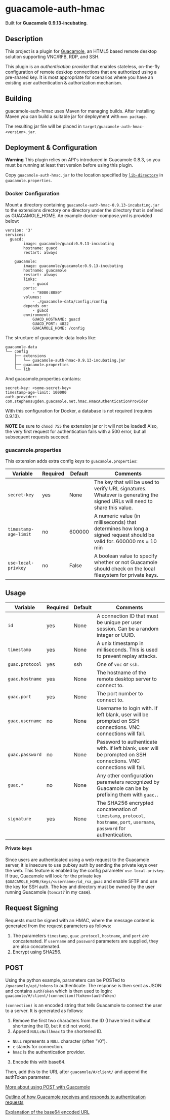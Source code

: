 # guacamole-auth-hmac

Built for **Guacamole 0.9.13-incubating**.

## Description

This project is a plugin for [Guacamole](http://guac-dev.org), an HTML5 based
remote desktop solution supporting VNC/RFB, RDP, and SSH.

This plugin is an _authentication provider_ that enables stateless, on-the-fly
configuration of remote desktop connections that are authorized using a
pre-shared key. It is most appropriate for scenarios where you have an existing
user authentication & authorization mechanism.

## Building

guacamole-auth-hmac uses Maven for managing builds. After installing Maven you can build a
suitable jar for deployment with `mvn package`.

The resulting jar file will be placed in `target/guacamole-auth-hmac-<version>.jar`.

## Deployment & Configuration

**Warning** This plugin relies on API's introduced in Guacamole 0.8.3, so you must be running
at least that version before using this plugin.

Copy `guacamole-auth-hmac.jar` to the location specified by [`lib-directory`][config-classpath] in `guacamole.properties`.

### Docker Configuration
Mount a directory containing `guacamole-auth-hmac-0.9.13-incubating.jar` to the extensions directory one directory under the directory that is defined as GUACAMOLE_HOME. An example docker-compose.yml is provided below:

```
version: '3'
services:
  guacd:
        image: guacamole/guacd:0.9.13-incubating
        hostname: guacd
        restart: always

    guacamole:
        image: guacamole/guacamole:0.9.13-incubating
        hostname: guacamole
        restart: always
        links:
            - guacd
        ports:
            - "8080:8080"
        volumes:
            - ./guacamole-data/config:/config
        depends_on:
            - guacd            
        environment:
            GUACD_HOSTNAME: guacd
            GUACD_PORT: 4822
            GUACAMOLE_HOME: /config
```
The structure of guacamole-data looks like:
```
guacamole-data
└── config
    ├── extensions
    │   └── guacamole-auth-hmac-0.9.13-incubating.jar
    ├── guacamole.properties
    └── lib
```
And guacamole.properties contains:
```
secret-key: <some-secret-key>
timestamp-age-limit: 100000
auth-provider: com.stephensugden.guacamole.net.hmac.HmacAuthenticationProvider
```
With this configuration for Docker, a database is not required (requires 0.9.13).

**NOTE** Be sure to `chmod 755` the extension jar or it will not be loaded! Also, the very first request for authentication fails with a 500 error, but all subsequent requests succeed.

### guacamole.properties
This extension adds extra config keys to `guacamole.properties`:

| Variable                | Required | Default | Comments                                                                                                                 |
|-------------------------|----------|---------|--------------------------------------------------------------------------------------------------------------------------|
| `secret-key`            | yes      | None    | The key that will be used to verify URL signatures. Whatever is generating the signed URLs will need to share this value.|
| `timestamp-age-limit`   | no       | 600000  | A numeric value (in milliseconds) that determines how long a signed request should be valid for. 600000 ms = 10 min      |
| `use-local-privkey`     | no       | False   | A boolean value to specify whether or not Guacamole should check on the local filesystem for private keys.               |


[config-classpath]: http://guac-dev.org/doc/gug/configuring-guacamole.html#idp380240

## Usage

| Variable                | Required | Default | Comments                                                                                                                     |
|-------------------------|----------|---------|------------------------------------------------------------------------------------------------------------------------------|
| `id`                    | yes      | None    | A connection ID that must be unique per user session. Can be a random integer or UUID.                                       |
| `timestamp`             | yes      | None    | A unix timestamp in milliseconds. This is used to prevent replay attacks.                                                    |
| `guac.protocol`         | yes      | ssh     | One of `vnc` or `ssh`.                                                                                                       |
| `guac.hostname`         | yes      | None    | The hostname of the remote desktop server to connect to.                                                                     |
| `guac.port`             | yes      | None    | The port number to connect to.                                                                                               |
| `guac.username`         | no       | None    | Username to login with. If left blank, user will be prompted on SSH connections. VNC connections will fail.                  |
| `guac.password`         | no       | None    | Password to authenticate with. If left blank, user will be prompted on SSH connections. VNC connections will fail.           |
| `guac.*`                | no       | None    | Any other configuration parameters recognized by Guacamole can be by prefixing them with `guac.`.                            |
| `signature`             | yes      | None    | The SHA256 encrypted concatenation of `timestamp`, `protocol`, `hostname`, `port`, `username`, `password` for authentication.|


#### Private keys
Since users are authenticated using a web request to the Guacamole server, it is insecure to use pubkey auth by sending the private keys over the web. This feature is enabled by the config parameter `use-local-privkey`. If true, Guacamole will look for the private key `$GUACAMOLE_HOME/keys/<username>/id_rsa_guac` and enable SFTP and use the key for SSH auth. The key and directory must be owned by the user running Guacamole (`tomcat7` in my case).

## Request Signing

Requests must be signed with an HMAC, where the message content is generated from the request parameters as follows:

 1. The parameters `timestamp`, `guac.protocol`, `hostname`, and `port` are concatenated. If `username` and `password` parameters are supplied, they are also concatenated.
 2. Encrypt using SHA256.

## POST
Using the python example, parameters can be POSTed to `/guacamole/api/tokens` to authenticate. The response is then sent as JSON and contains `authToken` which is then used to login: `guacamole/#/client/(connection)?token=(authToken)`

`(connection)` is an encoded string that tells Guacamole to connect the user to a server. It is generated as follows:

1. Remove the first two characters from the ID (I have tried it without shortening the ID, but it did not work).
2. Append `NULLcNullhmac` to the shortened ID.
  - `NULL` represents a `NULL` character (often "\0").
  - `c` stands for connection.
  - `hmac` is the authentication provider.
3. Encode this with base64.

Then, add this to the URL after `guacamole/#/client/` and append the authToken parameter.

[More about using POST with Guacamole](https://glyptodon.org/jira/browse/GUAC-1102?jql=project%20%3D%20GUAC%20AND%20resolution%20%3D%20Unresolved%20AND%20priority%20%3D%20Major%20ORDER%20BY%20key%20DESC)

[Outline of how Guacamole receives and responds to authentication requests](https://sourceforge.net/p/guacamole/discussion/1110834/thread/8bea4c74/#102b)

[Explanation of the base64 encoded URL](https://sourceforge.net/p/guacamole/discussion/1110834/thread/fb609070/)
